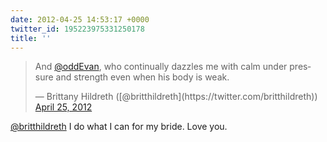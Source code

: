 ```yaml
---
date: 2012-04-25 14:53:17 +0000
twitter_id: 195223975331250178
title: ''
---
```


<blockquote class="twitter-tweet"><p lang="en" dir="ltr">And <a href="https://twitter.com/oddEvan?ref_src=twsrc%5Etfw">@oddEvan</a>, who continually dazzles me with calm under pressure and strength even when his body is weak.</p>&mdash; Brittany Hildreth ([@britthildreth](https://twitter.com/britthildreth)) <a href="https://twitter.com/britthildreth/status/195223089431318528?ref_src=twsrc%5Etfw">April 25, 2012</a></blockquote>
<script async src="https://platform.twitter.com/widgets.js" charset="utf-8"></script>

[@britthildreth](https://twitter.com/britthildreth) I do what I can for my bride. Love you.
